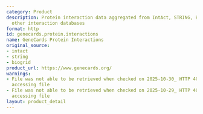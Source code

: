 ```yaml
---
category: Product
description: Protein interaction data aggregated from IntAct, STRING, BioGRID and
  other interaction databases
format: http
id: genecards.protein.interactions
name: GeneCards Protein Interactions
original_source:
- intact
- string
- biogrid
product_url: https://www.genecards.org/
warnings:
- File was not able to be retrieved when checked on 2025-10-30_ HTTP 403 error when
  accessing file
- File was not able to be retrieved when checked on 2025-10-29_ HTTP 403 error when
  accessing file
layout: product_detail
---
```

